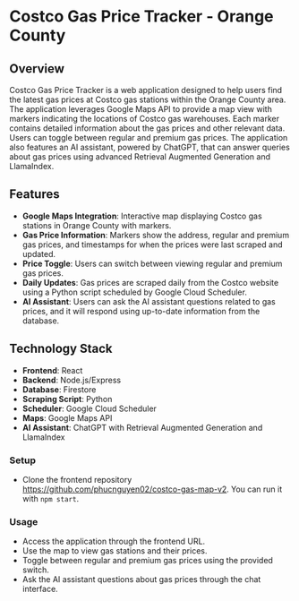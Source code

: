 # Costco Gas Price Tracker - Orange County

## Overview
Costco Gas Price Tracker is a web application designed to help users find the latest gas prices at Costco gas stations within the Orange County area. The application leverages Google Maps API to provide a map view with markers indicating the locations of Costco gas warehouses. Each marker contains detailed information about the gas prices and other relevant data. Users can toggle between regular and premium gas prices. The application also features an AI assistant, powered by ChatGPT, that can answer queries about gas prices using advanced Retrieval Augmented Generation and LlamaIndex.

## Features
- **Google Maps Integration**: Interactive map displaying Costco gas stations in Orange County with markers.
- **Gas Price Information**: Markers show the address, regular and premium gas prices, and timestamps for when the prices were last scraped and updated.
- **Price Toggle**: Users can switch between viewing regular and premium gas prices.
- **Daily Updates**: Gas prices are scraped daily from the Costco website using a Python script scheduled by Google Cloud Scheduler.
- **AI Assistant**: Users can ask the AI assistant questions related to gas prices, and it will respond using up-to-date information from the database.

## Technology Stack
- **Frontend**: React
- **Backend**: Node.js/Express
- **Database**: Firestore
- **Scraping Script**: Python
- **Scheduler**: Google Cloud Scheduler
- **Maps**: Google Maps API
- **AI Assistant**: ChatGPT with Retrieval Augmented Generation and LlamaIndex

### Setup
- Clone the frontend repository https://github.com/phucnguyen02/costco-gas-map-v2. You can run it with ```npm start```.

### Usage
- Access the application through the frontend URL.
- Use the map to view gas stations and their prices.
- Toggle between regular and premium gas prices using the provided switch.
- Ask the AI assistant questions about gas prices through the chat interface.
